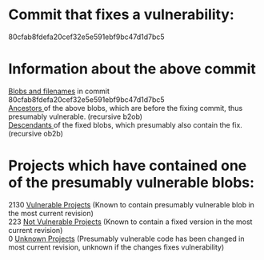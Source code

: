 <h1>Commit that fixes a vulnerability:</h1>
80cfab8fdefa20cef32e5e591ebf9bc47d1d7bc5
<p />
<h1>Information about the above commit</h1>
<a href=blobs.md>Blobs and filenames</a> in commit 80cfab8fdefa20cef32e5e591ebf9bc47d1d7bc5<br />
<a href=bad_blobs.txt>Ancestors </a> of the above blobs, which are before the fixing commit, thus presumably vulnerable. (recursive b2ob)<br />
<a href=good_blobs.txt>Descendants </a> of the fixed blobs, which presumably also contain the fix. (recursive ob2b)<br />
<p />
<h1>Projects which have contained one of the presumably vulnerable blobs:</h1>
2130 <a href=vulnerable.md>Vulnerable Projects</a> (Known to contain presumably vulnerable blob in the most current revision)<br />
223 <a href=not-vulnerable.md>Not Vulnerable Projects</a> (Known to contain a fixed version in the most current revision)<br />
0 <a href=unknown.md>Unknown Projects</a> (Presumably vulnerable code has been changed in most current revision, unknown if the changes fixes vulnerability)<br />
<p />
